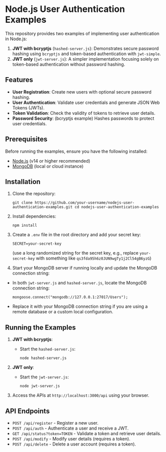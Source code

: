 Node.js User Authentication Examples
====================================

This repository provides two examples of implementing user authentication in Node.js:

1.  **JWT with bcryptjs** (`hashed-server.js`): Demonstrates secure password hashing using `bcryptjs` and token-based authentication with `jwt-simple`.
2.  **JWT only** (`jwt-server.js`): A simpler implementation focusing solely on token-based authentication without password hashing.

Features
--------

*   **User Registration**: Create new users with optional secure password hashing.
*   **User Authentication**: Validate user credentials and generate JSON Web Tokens (JWTs).
*   **Token Validation**: Check the validity of tokens to retrieve user details.
*   **Password Security**: (bcryptjs example) Hashes passwords to protect user credentials.

Prerequisites
-------------

Before running the examples, ensure you have the following installed:

*   [Node.js](https://nodejs.org/) (v14 or higher recommended)
*   [MongoDB](https://www.mongodb.com/) (local or cloud instance)

Installation
------------

1.  Clone the repository:    
    ```
    git clone https://github.com/your-username/nodejs-user-authentication-examples.git cd nodejs-user-authentication-examples
    ```
    
2.  Install dependencies:  
    
    `npm install`
    
3.  Create a `.env` file in the root directory and add your secret key:
    
    `SECRET=your-secret-key`
    
    (use a long randomized string for the secret key, e.g., replace `your-secret-key` with something like `qs3fda95h6z0JUN9wgTy1j2Cl54gB6yzG`)

4.  Start your MongoDB server if running locally and update the MongoDB connection string:

*   In both `jwt-server.js` and `hashed-server.js`, locate the MongoDB connection string:

    `mongoose.connect("mongodb://127.0.0.1:27017/Users");`
    
*   Replace it with your MongoDB connection string if you are using a remote database or a custom local configuration.

Running the Examples
--------------------

1.  **JWT with bcryptjs**:
    
    *   Start the `hashed-server.js`:

        `node hashed-server.js`
        
2.  **JWT only**:
    
    *   Start the `jwt-server.js`:
        
        `node jwt-server.js`
        
3.  Access the APIs at `http://localhost:3000/api` using your browser.
    

API Endpoints
-------------

*   `POST /api/register` - Register a new user.
*   `POST /api/auth` - Authenticate a user and receive a JWT.
*   `GET /api/status?token=TOKEN` - Validate a token and retrieve user details.
*   `POST /api/modify` - Modify user details (requires a token).
*   `POST /api/delete` - Delete a user account (requires a token).
